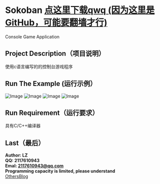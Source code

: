 # Sokoban [点这里下载qwq  (因为这里是GitHub，可能要翻墙才行)](./Sokoban.exe)
Console Game Application

## Project Description（项目说明）<br>
使用c语言编写的的控制台游戏程序

## Run The Example (运行示例）
![Image](https://img-blog.csdn.net/20180420221845795)
![Image](https://img-blog.csdn.net/20180420221910756)
![Image](https://img-blog.csdn.net/20180420221917839)
![Image](https://img-blog.csdn.net/20180420221924493)

## Run Requirement（运行要求）
具有C/C++编译器

## Last（最后）
**Author: LZ** <br>
**QQ: 2117610943** <br>
**Emal: 2117610943@qq.com** <br>
**Programming capacity is limited, please understand**<br>
[OthersBlog](https://blog.csdn.net/qq_40630246/article/details/80024781)
